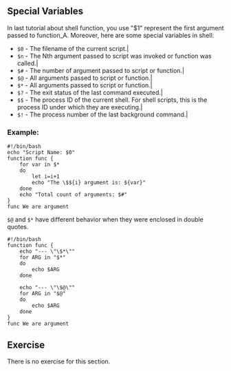 Special Variables
-----------------

In last tutorial about shell function, you use "$1" represent the first argument passed to function_A. Moreover, here are some special variables in shell:


* `$0` - The filename of the current script.|
* `$n` - The Nth argument passed to script was invoked or function was called.|
* `$#` - The number of argument passed to script or function.|
* `$@` - All arguments passed to script or function.|
* `$*` - All arguments passed to script or function.|
* `$?` - The exit status of the last command executed.|
* `$$` - The process ID of the current shell. For shell scripts, this is the process ID under which they are executing.|
* `$!` - The process number of the last background command.|
    

### Example:

    #!/bin/bash
    echo "Script Name: $0"
    function func {
        for var in $*
        do
            let i=i+1
            echo "The \$${i} argument is: ${var}"
        done
        echo "Total count of arguments: $#"
    }
    func We are argument


`$@` and `$*` have different behavior when they were enclosed in double quotes.

    #!/bin/bash
    function func {
        echo "--- \"\$*\""
        for ARG in "$*"
        do
            echo $ARG
        done
    
        echo "--- \"\$@\""
        for ARG in "$@"
        do
            echo $ARG
        done
    }
    func We are argument

Exercise
--------

There is no exercise for this section.

